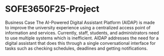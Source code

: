 # SOFE3650F25-Project
Business Case
The AI-Powered Digital Assistant Platform (AIDAP) is made to improve the university experience using a centralized access point of information and services. Currently, staff, students, and administrators need to use multiple systems which is inefficient. AIDAP addresses the need for a digital assistant that does this through a single conversational interface for tasks such as checking schedules, deadlines and getting notifications.
